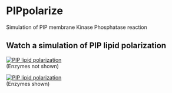 # PIPpolarize

Simulation of PIP membrane Kinase Phosphatase reaction

## Watch a simulation of PIP lipid polarization

[![PIP lipid polarization](https://i.imgur.com/PPpGJcz.png)](https://user-images.githubusercontent.com/64168717/182077975-c5d0663b-6651-40f8-a3e1-e66182755257.mp4)
</br>(Enzymes not shown)


[![PIP lipid polarization](https://i.imgur.com/eVVdIEn.png)](https://drive.google.com/file/d/1hFKuSchuiKZCo3RUYKIzOytTPrhi0OUX/view?usp=drive_link)
</br>(Enzymes shown)
